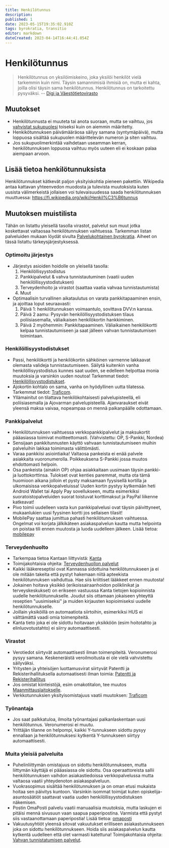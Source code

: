 ```yaml
---
title: Henkilötunnus
description: 
published: 1
date: 2023-05-15T19:35:02.910Z
tags: byrokratia, transitio
editor: markdown
dateCreated: 2023-04-14T16:44:41.054Z
---
```


# Henkilötunnus
> Henkilötunnus on yksilöimiskeino, joka yksilöi henkilöt vielä tarkemmin kuin nimi. Täysin samannimisiä ihmisiä on, mutta ei kahta, joilla olisi täysin sama henkilötunnus. Henkilötunnus on tarkoitettu pysyväksi.
-- [Digi ja Väestötietovirasto](https://dvv.fi/henkilotunnus)

## Muutokset
- Henkilötunnusta ei muuteta tai anota suoraan, mutta se vaihtuu, jos [vahvistat sukupuolesi](/byrokratia/sukupuolen-vahvistaminen) toiseksi kuin on aiemmin määritetty.
- Henkikötunnuksen päivämääräosa säilyy samana (syntymäpäivä), mutta loppuosa sisältää sukupuolen määrittelevän numeron ja siten vaihtuu.
- Jos sukupuolimerkintää vaihdetaan useamman kerran, henkilötunnuksen loppuosa vaihtuu myös uuteen eli ei koskaan palaa aiempaan arvoon.

## Lisää tietoa henkilötunnuksista
Henkilötunnukset kätkevät paljon yksityiskohtia pieneen pakettiin. Wikipedia antaa kattavan yhteenvedon muodosta ja tulevista muutoksista kuten uusista välimerkeistä jollaisen voi tulevaisuudessa saada henkilötunnuksen muuttuessa: https://fi.wikipedia.org/wiki/Henkil%C3%B6tunnus

## Muutoksen muistilista
Tähän on listattu yleisellä tasolla virastot, palvelut sun muut jotka koskettavat valtaosaa henkilötunnuksen vaihtuessa. Tarkemman listan palveluiden mukaan löydät sivulta [Palvelukohtainen byrokratia](/byrokratia). Aiheet on tässä listattu tärkeysjärjestyksessä.

### Optimoitu järjestys
- Järjestys asioiden hoidolle on yleisellä tasolla:
   1. Henkilöllisyystodistus
   2. Pankkipalvelut & vahva tunnistautuminen (vaatii uuden henkilöllisyystodistuksen)
   3. Terveydenhoito ja virastot (saattaa vaatia vahvaa tunnistautumista)
   4. Muut
- Optimaalisin turvallinen aikataulutus on varata pankkitapaaminen ensin, ja ajoittaa loput seuraavasti:
   1. Päivä 1: henkilötunnuksen voimaantulo, sovittava DVV:n kanssa.
   2. Päivä 2 aamu: Pysyvän henkilöllisyystodistuksen tilaus poliisiasemalla, väliaikaisen henkilökortin hankkiminen.
   3. Päivä 2 myöhemmin: Pankkitapaaminen. Väliaikainen henkilökortti kelpaa tunnistautumiseen ja saat jälleen vahvan tunnistautumisen toimintaan.

### Henkilöllisyystodistukset
- Passi, henkilökortti ja henkilökortin sähköinen varmenne lakkaavat olemasta valideja tunnistautumiseen. Säilytä kuitenkin vanha henkilöllisyystodistus kunnes saat uuden, se edelleen helpottaa monia muutoksia ja varsinkin uuden noutoa! Tarkemmat tiedot: [Henkilöllisyystodistukset](/byrokratia/poliisi/henkkarit).
- Ajokortin kohtalo on sama, vanha on hyödyllinen uutta tilatessa. Tarkemmat tiedot: [Traficom](/byrokratia/virastot/traficom).
- Yllämainitut on tilattava henkilökohtaisesti palvelupisteellä, eli poliisiasemalla ja Ajovarman palvelupisteellä. Ajanvaraukset eivät yleensä maksa vaivaa, nopeampaa on mennä paikanpäälle odottamaan.

### Pankkipalvelut
- Henkilötunnuksen vaihtuessa verkkopankkipalvelut ja maksukortit pääasiassa toimivat moitteettomasti. (Vahvistettu: OP, S-Pankki, Nordea)
- Sensijaan pankkitunnusten käyttö vahvaan tunnistautumiseen muihin palveluihin lakkaa toimimasta välittömästi.
- Varaa  pankkiisi asiointiaika! Valtaosa pankeista ei enää palvele asiakkaita vuoronumerolla. Poikkeuksena S-Pankki jossa muutos ehdottomasti helpoin.
- Osa pankeista (ainakin OP) ohjaa asiakkaitaan uusimaan täysin pankki- ja luottokorttinsa. Tulokset ovat kenties paremmat, mutta ota tämä huomioon aikana jolloin et pysty maksamaan fyysisellä kortilla ja ulkomaisissa verkkopalveluissa! Uuden kortin pystyy kytkemään heti Android Wallet tai Apply Pay sovellukseen, mutta esimerkiksi suoratoistopalveluiden suorat toistuvat korttimaksut ja PayPal liikenne katkeavat!
- Pivo toimii uudelleen vasta kun pankkipalvelusi ovat täysin päivittyneet, mukaanlukien uusi fyysinen kortti jos sellaisen tilasit!
- MobilePay saattaa jumittua pahasti henkilötunnuksen vaihtuessa. Ongelmat voi korjata jälkikäteen asiakaspalvelun kautta mutta helpointa on poistaa tili ennen muutosta ja luoda uudelleen jälkeen. Lisää tietoa: [mobilepay](/byrokratia/vahvat/mobilepay)


### Terveydenhuolto
- Tarkempaa tietoa Kantaan liittyvistä: [Kanta](/byrokratia/terveydenhuolto/kanta)
- Toimijakohtaisia ohjeita: [Terveydenhuollon palvelut](/byrokratia#terveydenhuolto)
- Kaikki lääkereseptisi ovat Kannassa sidottuina henkilötunnukseen ja ei ole mitään takeita että pystyt hakemaan niitä apteekista henkilötunnuksen vaihduttua. Hae siis kriittiset lääkkeet ennen muutosta!
- Jokainen hoitava yksikkö (erikoissairaanhoidon poliklinikat ja terveyskeskukset) on erikseen vastuussa Kanta tietojen kopioinnista uudelle henkilötunnukselle. Joudut siis ottamaan jokaiseen yhteyttä reseptien "uusimiseksi" ja muiden kirjausten kopioimiseksi uudelle henkilötunnukselle.
- Joillain yksiköillä on automaatiota siirtoihin, esimerkiksi HUS ei välttämättä vaadi omia toimenpiteitä.
- Kanta tieto joka ei ole sidottu hoitavaan yksikköön (esim hoitotahto ja elinluovotustahto) ei siirry automaattisesti.

### Virastot
- Verotiedot siirtyvät automaattisesti ilman toimenpiteitä. Veronumerosi pysyy samana. Keskeneräistä veroilmoitusta ei ole vielä vahvistettu säilyväksi.
- Yritysten ja yhteisöjen luottamusvirat siirtyvät Patentti ja Rekisterihallituksella automaatisesti ilman toimia: [Patentti ja Rekisterihallitus](/byrokratia/virastot/patenttijarekisterihallitus)
- Jos omistat kiinteistöjä, esim omakotitalon, tee muutos [Maanmittauslaitokselle](/byrokratia/virastot/maanmittauslaitos).
- Verkkotunnuksien yksityisomistajuus vaatii muutoksen: [Traficom](/byrokratia/virastot/traficom)

### Työnantaja
- Jos saat palkkatuloa, ilmoita työnantajasi palkanlaskentaan uusi henkilötunnus. Veronumerosi ei muutu.
- Yrittäjän tilanne on helpompi, kaikki Y-tunnukseen sidottu pysyy ennallaan ja henkilötunnuksesi kytkentä Y-tunnukseen siirtyy automaattisesti.

### Muita yleisiä palveluita
- Puhelinliittymän omistajuus on sidottu henkilötunnukseen, mutta liittymän käyttäjä ei pääasiassa ole sidottu. Osa operaattoreista sallii henkilötunnuksen vaihdon asiakastiedoissa verkkopalvelussa mutta valtaosa vaatii yhteydenoton asiakaspalveluun.
- Vuokrasopimus sisältää henkilötunnuksen ja on oman etusi mukaista hoitaa sen päivitys kuntoon. Varsinkin isommat toimijat kuten opiskelija-asuntosäätiöt saattavat vaatia uuden henkilöllisyystodistuksen näkemisen.
- Postin OmaPosti palvelu vaatii manuaalisia muutoksia, mutta laskujen ei pitäisi mennä sivusuun vaan saapua paperipostina. Varmista että pystyt siis vastaanottamaan paperipostia! Lisää tietoa: [omaposti](/byrokratia/vahvat/omaposti)
- Vakuutusyhtiöt yleensä sitovat vakuutukset erilliseen asiakastunnukseen joka on sidottu henkilötunnukseen. Hoida siis asiakaspalvelun kautta kytkentä uudelleen että olet varmasti katettuna! Toimijakohtaisia ohjeita: [Vahvan tunnistatumisen palvelut](/byrokratia#vahvan-tunnistautumisen-palvelut).